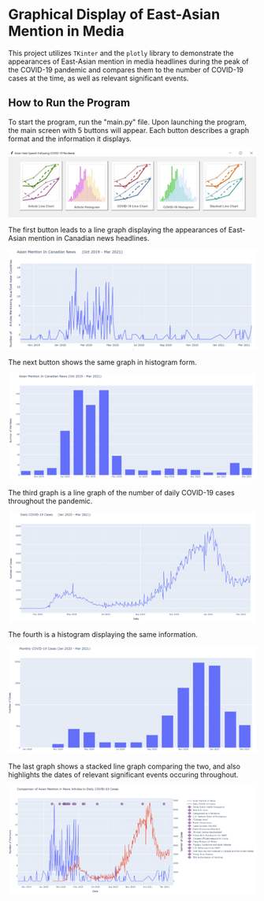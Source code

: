 # Graphical Display of East-Asian Mention in Media

This project utilizes `TKinter` and the `plotly` library to demonstrate the appearances of East-Asian mention in media headlines during the peak of the COVID-19 pandemic and compares them to the number of COVID-19 cases at the time, as well as relevant significant events.

## How to Run the Program

To start the program, run the "main.py" file. Upon launching the program, the main screen with 5 buttons will appear. Each button describes a graph format and the information it displays.

![](images/main_screen.png)

The first button leads to a line graph displaying the appearances of East-Asian mention in Canadian news headlines.

![](images/article_line.png)

The next button shows the same graph in histogram form.

![](images/article_histogram.png)

The third graph is a line graph of the number of daily COVID-19 cases throughout the pandemic.

![](images/covid_line.png)

The fourth is a histogram displaying the same information.

![](images/covid_histogram.png)

The last graph shows a stacked line graph comparing the two, and also highlights the dates of relevant significant events occuring throughout.

![](images/stacked_line_chart.png)

